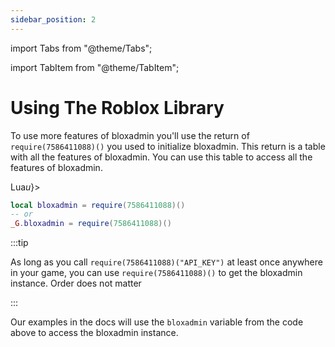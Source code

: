 ```yaml
---
sidebar_position: 2
---
```


import Tabs from "@theme/Tabs";

import TabItem from "@theme/TabItem";

# Using The Roblox Library

To use more features of bloxadmin you'll use the return of
`require(7586411088)()` you used to initialize bloxadmin. This return is a table
with all the features of bloxadmin. You can use this table to access all the
features of bloxadmin.

<Tabs>
<TabItem value="lua" label={<>Lua<i>u</i></>}>

```lua
local bloxadmin = require(7586411088)()
-- or
_G.bloxadmin = require(7586411088)()
```

</TabItem>
</Tabs>

:::tip

As long as you call `require(7586411088)("API_KEY")` at least once anywhere in
your game, you can use `require(7586411088)()` to get the bloxadmin instance.
Order does not matter

:::

Our examples in the docs will use the `bloxadmin` variable from the code above
to access the bloxadmin instance.
